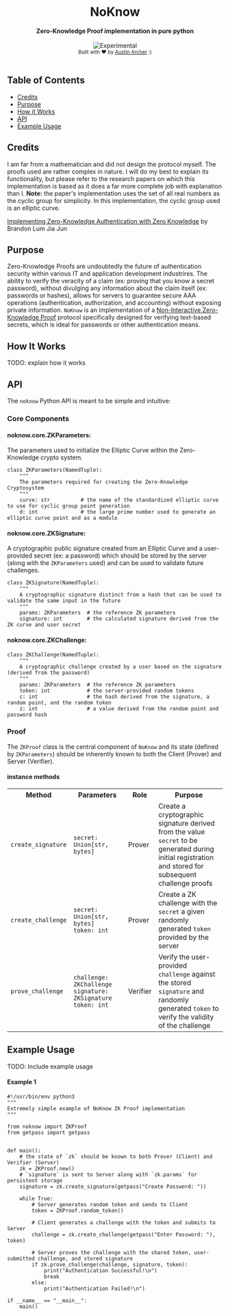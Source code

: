 <h1 align="center">NoKnow</h1>
<div align="center">
  <strong>Zero-Knowledge Proof implementation in pure python</strong>
</div>
<br />
<div align="center">
  <img src="http://badges.github.io/stability-badges/dist/experimental.svg" alt="Experimental" />
</div>
<div align="center">
  <sub>
    Built with ❤︎ by <a href="https://www.linkedin.com/in/austinarcher/">Austin Archer</a> :)
  </sub>
</div>
<br />



## Table of Contents
- [Credits](#credits)
- [Purpose](#purpose)
- [How it Works](#how-it-works)
- [API](#api)
- [Example Usage](#example-usage)


## Credits
I am far from a mathematician and did not design the protocol myself. The proofs used are rather complex in nature. I will do my best to explain its functionality, but please refer to the research papers on which this implementation is based as it does a far more complete job with explanation than I. **Note:** the paper's implementation uses the set of all real numbers as the cyclic group for simplicity. In this implementation, the cyclic group used is an elliptic curve.

[Implementing Zero-Knowledge Authentication with Zero Knowledge](https://ojs.pythonpapers.org/index.php/tppm/article/view/155) by Brandon Lum Jia Jun


## Purpose
Zero-Knowledge Proofs are undoubtedly the future of authentication security within various IT and application development industrires. The ability to verify the veracity of a claim (ex: proving that you know a secret password), without divulging any information about the claim itself (ex: passwords or hashes), allows for servers to guarantee secure AAA operations (authentication, authorization, and accounting) without exposing private information. `NoKnow` is an implementation of a [Non-Interactive Zero-Knowledge Proof](https://en.wikipedia.org/wiki/Non-interactive_zero-knowledge_proof) protocol specifically designed for verifying text-based secrets, which is ideal for passwords or other authentication means.


## How It Works
TODO: explain how it works

## API

The `noknow` Python API is meant to be simple and intuitive:

### Core Components

#### noknow.core.ZKParameters:
The parameters used to initialize the Elliptic Curve within the Zero-Knowledge crypto system.

    class ZKParameters(NamedTuple):
        """
        The parameters required for creating the Zero-Knowledge Cryptosystem
        """
        curve: str          # the name of the standardized elliptic curve to use for cyclic group point generation
        d: int              # the large prime number used to generate an elliptic curve point and as a modulo
        
#### noknow.core.ZKSignature:
A cryptographic public signature created from an Elliptic Curve and a user-provided secret (ex: a password) which should be stored by the server (along with the `ZKParameters` used) and can be used to validate future challenges.

    class ZKSignature(NamedTuple):
        """
        A cryptographic signature distinct from a hash that can be used to validate the same input in the future
        """
        params: ZKParameters  # the reference ZK parameters
        signature: int        # the calculated signature derived from the ZK curve and user secret


#### noknow.core.ZKChallenge:

    class ZKChallenge(NamedTuple):
        """
        A cryptographic challenge created by a user based on the signature (derived from the password) 
        """
        params: ZKParameters  # the reference ZK parameters
        token: int            # the server-provided random tokens
        c: int                # the hash derived from the signature, a random point, and the random token
        z: int                # a value derived from the random point and password hash
        
        
### Proof
 
The `ZKProof` class is the central component of `NoKnow` and its state (defined by `ZKParameters`) should be inherently known to both the Client (Prover) and Server (Verifier).

#### instance methods
<table>
  <tr>
    <th>Method</th>
    <th><img width=600 />Parameters</th>
    <th>Role</th>
    <th>Purpose</th>
  </tr>
  <tr>
    <td><code>create_signature</code></td>
    <td><code>secret: Union[str, bytes]</code></td>
    <td>Prover</td>
    <td>Create a cryptographic signature derived from the value <code>secret</code> to be generated during initial registration and stored for subsequent challenge proofs</td>
  </tr>
  <tr>
    <td><code>create_challenge</code></td>
    <td><code>secret: Union[str, bytes]</code> <br /> <code>token: int</code></td>
    <td>Prover</td>
    <td>Create a ZK challenge with the <code>secret</code> a given randomly generated <code>token</code> provided by the server</td>
  </tr>
  <tr>
    <td><code>prove_challenge</code></td>
    <td><code>challenge: ZKChallenge</code> <br /> <code>signature: ZKSignature</code> <br /> <code>token: int</code></td>
    <td>Verifier</td>
    <td>Verify the user-provided <code>challenge</code> against the stored <code>signature</code> and randomly generated <code>token</code> to verify the validity of the challenge</td>
  </tr>
</table>


## Example Usage
TODO: Include example usage

#### Example 1
    #!/usr/bin/env python3
    """
    Extremely simple example of NoKnow ZK Proof implementation
    """

    from noknow import ZKProof
    from getpass import getpass


    def main():
        # the state of `zk` should be known to both Prover (Client) and Verifier (Server)
        zk = ZKProof.new()
        # `signature` is sent to Server along with `zk.params` for persistent storage
        signature = zk.create_signature(getpass("Create Password: "))

        while True:
            # Server generates random token and sends to Client
            token = ZKProof.random_token()

            # Client generates a challenge with the token and submits to Server
            challenge = zk.create_challenge(getpass("Enter Password: "), token)

            # Server proves the challenge with the shared token, user-submitted challenge, and stored signature
            if zk.prove_challenge(challenge, signature, token):
                print("Authentication Successful!\n")
                break
            else:
                print("Authentication Failed!\n")

    if __name__ == "__main__":
        main()
